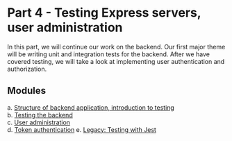 # Part 4 - Testing Express servers, user administration

In this part, we will continue our work on the backend. Our first major theme will be writing unit and integration tests for the backend. After we have covered testing, we will take a look at implementing user authentication and authorization.

## Modules

a. [Structure of backend application, introduction to testing](https://fullstackopen.com/en/part4/structure_of_backend_application_introduction_to_testing)  
b. [Testing the backend](https://fullstackopen.com/en/part4/testing_the_backend)  
c. [User administration](https://fullstackopen.com/en/part4/user_administration)  
d. [Token authentication](https://fullstackopen.com/en/part4/token_authentication)
e. [Legacy: Testing with Jest](https://fullstackopen.com/en/part4/legacy_testing_with_jest)